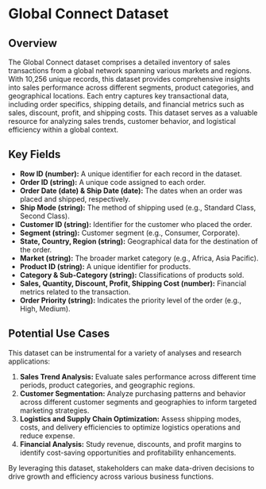 # Global Connect Dataset

## Overview

The Global Connect dataset comprises a detailed inventory of sales transactions from a global network spanning various markets and regions. With 10,256 unique records, this dataset provides comprehensive insights into sales performance across different segments, product categories, and geographical locations. Each entry captures key transactional data, including order specifics, shipping details, and financial metrics such as sales, discount, profit, and shipping costs. This dataset serves as a valuable resource for analyzing sales trends, customer behavior, and logistical efficiency within a global context.

## Key Fields

- **Row ID (number):** A unique identifier for each record in the dataset.
- **Order ID (string):** A unique code assigned to each order.
- **Order Date (date) & Ship Date (date):** The dates when an order was placed and shipped, respectively.
- **Ship Mode (string):** The method of shipping used (e.g., Standard Class, Second Class).
- **Customer ID (string):** Identifier for the customer who placed the order.
- **Segment (string):** Customer segment (e.g., Consumer, Corporate).
- **State, Country, Region (string):** Geographical data for the destination of the order.
- **Market (string):** The broader market category (e.g., Africa, Asia Pacific).
- **Product ID (string):** A unique identifier for products.
- **Category & Sub-Category (string):** Classifications of products sold.
- **Sales, Quantity, Discount, Profit, Shipping Cost (number):** Financial metrics related to the transaction.
- **Order Priority (string):** Indicates the priority level of the order (e.g., High, Medium).

## Potential Use Cases

This dataset can be instrumental for a variety of analyses and research applications:

1. **Sales Trend Analysis:** Evaluate sales performance across different time periods, product categories, and geographic regions.
2. **Customer Segmentation:** Analyze purchasing patterns and behavior across different customer segments and geographies to inform targeted marketing strategies.
3. **Logistics and Supply Chain Optimization:** Assess shipping modes, costs, and delivery efficiencies to optimize logistics operations and reduce expense.
4. **Financial Analysis:** Study revenue, discounts, and profit margins to identify cost-saving opportunities and profitability enhancements. 

By leveraging this dataset, stakeholders can make data-driven decisions to drive growth and efficiency across various business functions.